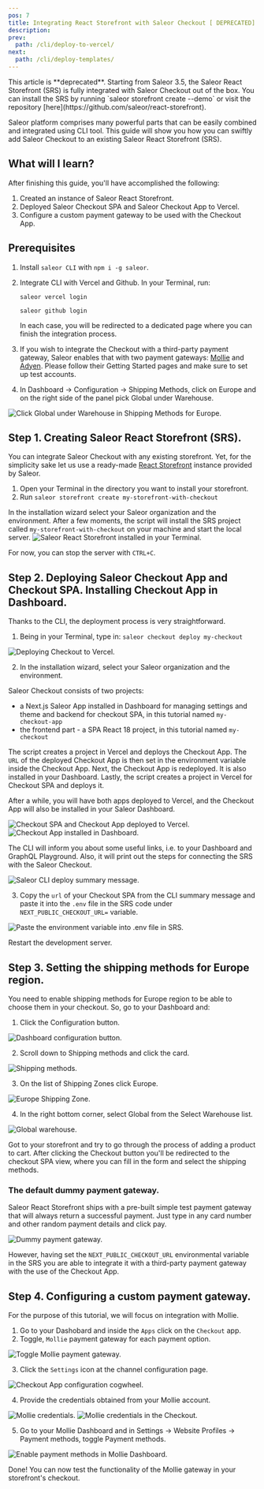 ```yaml
---
pos: 7
title: Integrating React Storefront with Saleor Checkout [ DEPRECATED]
description:
prev:
  path: /cli/deploy-to-vercel/
next:
  path: /cli/deploy-templates/
---
```


<Notice>
This article is **deprecated**. Starting from Saleor 3.5, the Saleor React Storefront (SRS) is fully integrated with Saleor Checkout out of the box. You can install the SRS by running `saleor storefront create --demo` or visit the repository [here](https://github.com/saleor/react-storefront).
</Notice>

Saleor platform comprises many powerful parts that can be easily combined and integrated using CLI tool. This guide will show you how you can swiftly add Saleor Checkout to an existing Saleor React Storefront (SRS).

## What will I learn?

After finishing this guide, you'll have accomplished the following:

1. Created an instance of Saleor React Storefront.
2. Deployed Saleor Checkout SPA and Saleor Checkout App to Vercel.
3. Configure a custom payment gateway to be used with the Checkout App.

## Prerequisites

1. Install `saleor CLI` with `npm i -g saleor`.
2. Integrate CLI with Vercel and Github. In your Terminal, run:

   ```
   saleor vercel login
   ```

   ```
   saleor github login
   ```

   In each case, you will be redirected to a dedicated page where you can finish the integration process.

3. If you wish to integrate the Checkout with a third-party payment gateway, Saleor enables that with two payment gateways: [Mollie](https://www.mollie.com/) and [Adyen](https://www.adyen.com/). Please follow their Getting Started pages and make sure to set up test accounts.

4. In Dashboard -> Configuration -> Shipping Methods, click on Europe and on the right side of the panel pick Global under Warehouse.

![Click Global under Warehouse in Shipping Methods for Europe.](/images/europe.png)

## Step 1. Creating Saleor React Storefront (SRS).

You can integrate Saleor Checkout with any existing storefront. Yet, for the simplicity sake let us use a ready-made [React Storefront](https://github.com/saleor/react-storefront) instance provided by Saleor.

1. Open your Terminal in the directory you want to install your storefront.
2. Run `saleor storefront create my-storefront-with-checkout`

In the installation wizard select your Saleor organization and the environment. After a few moments, the script will install the SRS project called `my-storefront-with-checkout` on your machine and start the local server.
![Saleor React Storefront installed in your Terminal.](/images/storefront-installed.png)

For now, you can stop the server with `CTRL+C`.

## Step 2. Deploying Saleor Checkout App and Checkout SPA. Installing Checkout App in Dashboard.

Thanks to the CLI, the deployment process is very straightforward.

1. Being in your Terminal, type in:
   `saleor checkout deploy my-checkout`

![Deploying Checkout to Vercel.](/images/deploy.png)

2. In the installation wizard, select your Saleor organization and the environment.

Saleor Checkout consists of two projects:

- a Next.js Saleor App installed in Dashboard for managing settings and theme and backend for checkout SPA, in this tutorial named `my-checkout-app`
- the frontend part - a SPA React 18 project, in this tutorial named `my-checkout`

The script creates a project in Vercel and deploys the Checkout App. The `URL` of the deployed Checkout App is then set in the environment variable inside the Checkout App. Next, the Checkout App is redeployed. It is also installed in your Dashboard. Lastly, the script creates a project in Vercel for Checkout SPA and deploys it.

After a while, you will have both apps deployed to Vercel, and the Checkout App will also be installed in your Saleor Dashboard.

![Checkout SPA and Checkout App deployed to Vercel.](/images/vercel.png)
![Checkout App installed in Dashboard.](/images/checkout-dashboard.png)

The CLI will inform you about some useful links, i.e. to your Dashboard and GraphQL Playground. Also, it will print out the steps for connecting the SRS with the Saleor Checkout.

![Saleor CLI deploy summary message.](/images/cli-deploy.png)

3. Copy the `url` of your Checkout SPA from the CLI summary message and paste it into the `.env` file in the SRS code under `NEXT_PUBLIC_CHECKOUT_URL=` variable.

![Paste the environment variable into .env file in SRS.](/images/env-variable.png)

Restart the development server.

## Step 3. Setting the shipping methods for Europe region.

You need to enable shipping methods for Europe region to be able to choose them in your checkout. So, go to your Dashboard and:

1. Click the Configuration button.

![Dashboard configuration button.](/images/warehouse-1.png)

2. Scroll down to Shipping methods and click the card.

![Shipping methods.](/images/warehouse-2.png)

3. On the list of Shipping Zones click Europe.

![Europe Shipping Zone.](/images/warehouse-3.png)

4. In the right bottom corner, select Global from the Select Warehouse list.

![Global warehouse.](/images/warehouse-4.png)

Got to your storefront and try to go through the process of adding a product to cart. After clicking the Checkout button you'll be redirected to the checkout SPA view, where you can fill in the form and select the shipping methods.

### The default dummy payment gateway.

Saleor React Storefront ships with a pre-built simple test payment gateway that will always return a successful payment.
Just type in any card number and other random payment details and click pay.

![Dummy payment gateway.](/images/dummy-payment.png)

However, having set the `NEXT_PUBLIC_CHECKOUT_URL` environmental variable in the SRS you are able to integrate it with a third-party payment gateway with the use of the Checkout App.

## Step 4. Configuring a custom payment gateway.

For the purpose of this tutorial, we will focus on integration with Mollie.

1. Go to your Dashobard and inside the `Apps` click on the `Checkout` app.
2. Toggle, `Mollie` payment gateway for each payment option.

![Toggle Mollie payment gateway.](/images/mollie-1.png)

3. Click the `Settings` icon at the channel configuration page.

![Checkout App configuration cogwheel.](/images/mollie-2.png)

4. Provide the credentials obtained from your Mollie account.

![Mollie credentials.](/images/mollie-3.png)
![Mollie credentials in the Checkout.](/images/mollie-saleor-keys.png)

5. Go to your Mollie Dashboard and in Settings -> Website Profiles -> Payment methods, toggle Payment methods.

![Enable payment methods in Mollie Dashboard.](/images/mollie-4.png)

Done! You can now test the functionality of the Mollie gateway in your storefront's checkout.
